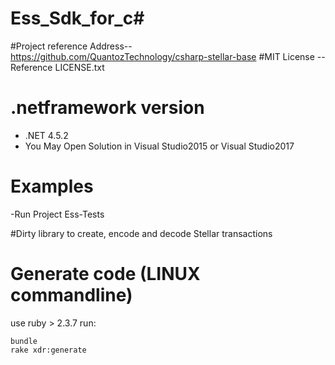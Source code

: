 # Ess_Sdk_for_c#
#Project reference Address--https://github.com/QuantozTechnology/csharp-stellar-base
#MIT License  --Reference LICENSE.txt

# .netframework version
- .NET 4.5.2
-   You May Open Solution in  Visual Studio2015 or Visual Studio2017


# Examples
-Run Project Ess-Tests


#Dirty library to create, encode and decode Stellar transactions
# Generate code (LINUX commandline)
use ruby > 2.3.7
run:
``` 
bundle
rake xdr:generate
```


